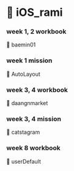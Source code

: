 # 🍎 iOS_rami

### week 1, 2 workbook
📁 baemin01

### week 1 mission
📁 AutoLayout

### week 3, 4 workbook
📁 daangnmarket

### week 3, 4 mission
📁 catstagram


### week 8 workbook
📁 userDefault
